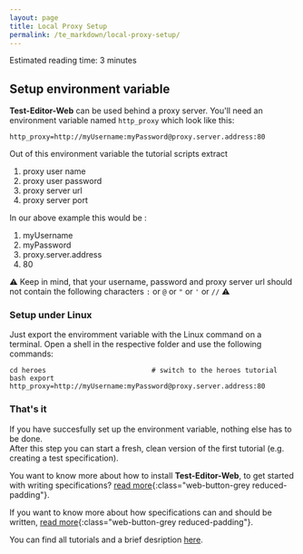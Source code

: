 ```yaml
---
layout: page
title: Local Proxy Setup
permalink: /te_markdown/local-proxy-setup/
---
```


Estimated reading time: 3 minutes


## Setup environment variable
**Test-Editor-Web** can be used behind a proxy server. You'll need an environment variable named `http_proxy` which look like this:

```
http_proxy=http://myUsername:myPassword@proxy.server.address:80
```

Out of this environment variable the tutorial scripts extract
1. proxy user name
2. proxy user password
3. proxy server url
4. proxy server port

In our above example this would be :
1. myUsername
2. myPassword
3. proxy.server.address
4. 80

:warning: Keep in mind, that your username, password and proxy server url should not contain the following characters
`:` or  `@` or `"` or `'` or `//` :warning:


### Setup under Linux
Just export the enviromment variable with the Linux command on a terminal.
Open a shell in the respective folder and use the following commands:

```
cd heroes                          # switch to the heroes tutorial
bash export http_proxy=http://myUsername:myPassword@proxy.server.address:80 
```

### That's it 
If you have succesfully set up the environment variable, nothing else has to be done.   
After this step you can start a fresh, clean version of the first tutorial (e.g. creating a test specification).

You want to know more about how to install **Test-Editor-Web**, to get started with writing specifications? [read more](/te_markdown/local-setup){:class="web-button-grey reduced-padding"}.

If you want to know more about how specifications can and should be written, [read more](/te_markdown/test-specifications){:class="web-button-grey reduced-padding"}.

You can find all tutorials and a brief desription [here](https://github.com/test-editor/tutorials ).
